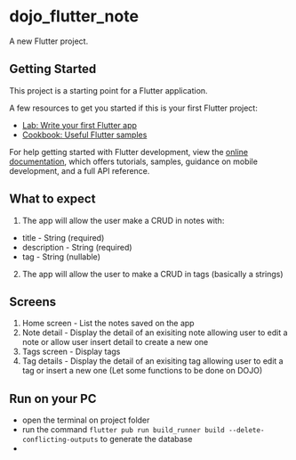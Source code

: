 # dojo_flutter_note

A new Flutter project.

## Getting Started

This project is a starting point for a Flutter application.

A few resources to get you started if this is your first Flutter project:

- [Lab: Write your first Flutter app](https://docs.flutter.dev/get-started/codelab)
- [Cookbook: Useful Flutter samples](https://docs.flutter.dev/cookbook)

For help getting started with Flutter development, view the
[online documentation](https://docs.flutter.dev/), which offers tutorials,
samples, guidance on mobile development, and a full API reference.

## What to expect

1. The app will allow the user make a CRUD in notes with:
- title - String (required)
- description - String (required)
- tag - String (nullable)

2. The app will allow the user to make a CRUD in tags (basically a strings)

## Screens
1. Home screen - List the notes saved on the app
2. Note detail - Display the detail of an exisiting note allowing user to edit a note or allow user insert detail to create a new one
3. Tags screen - Display tags
4. Tag details - Display the detail of an exisiting tag allowing user to edit a tag or insert a new one (Let some functions to be done on DOJO)

## Run on your PC
- open the terminal on project folder
- run the command `flutter pub run build_runner build --delete-conflicting-outputs` to generate the database
- 